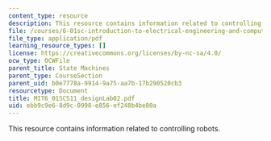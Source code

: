 ```yaml
---
content_type: resource
description: This resource contains information related to controlling robots.
file: /courses/6-01sc-introduction-to-electrical-engineering-and-computer-science-i-spring-2011/ebb9c9e68d9c0998e856ef248b4be80a_MIT6_01SCS11_designLab02.pdf
file_type: application/pdf
learning_resource_types: []
license: https://creativecommons.org/licenses/by-nc-sa/4.0/
ocw_type: OCWFile
parent_title: State Machines
parent_type: CourseSection
parent_uid: b0e7778a-9914-9a75-aa7b-17b290520cb3
resourcetype: Document
title: MIT6_01SCS11_designLab02.pdf
uid: ebb9c9e6-8d9c-0998-e856-ef248b4be80a
---
```

This resource contains information related to controlling robots.